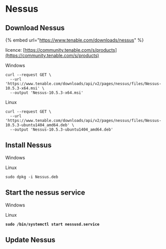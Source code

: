 # Nessus



## Download Nessus

{% embed url="https://www.tenable.com/downloads/nessus" %}

licence: [https://community.tenable.com/s/products](https://community.tenable.com/s/products)

Windows

```
curl --request GET \
  --url 'https://www.tenable.com/downloads/api/v2/pages/nessus/files/Nessus-10.5.3-x64.msi' \
  --output 'Nessus-10.5.3-x64.msi'
```

Linux

```
curl --request GET \
  --url 'https://www.tenable.com/downloads/api/v2/pages/nessus/files/Nessus-10.5.3-ubuntu1404_amd64.deb' \
  --output 'Nessus-10.5.3-ubuntu1404_amd64.deb'
```



## Install Nessus

Windows



Linux

```
sudo dpkg -i Nessus.deb
```

## Start the nessus service

Windows

Linux

<pre><code><strong>sudo /bin/systemctl start nessusd.service
</strong></code></pre>

## Update Nessus

